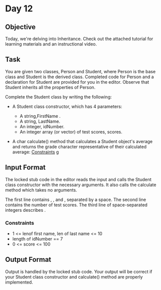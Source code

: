 # Day 12 

## Objective
Today, we're delving into Inheritance. Check out the attached tutorial for learning materials and an instructional video.

## Task
You are given two classes, Person and Student, where Person is the base class and Student is the derived class. Completed code for Person and a declaration for Student are provided for you in the editor. Observe that Student inherits all the properties of Person.

Complete the Student class by writing the following:

* A Student class constructor, which has 4 parameters:
    - A string,FirstName .
    - A string, LastName.
    - An integer, idNumber.
    - An integer array (or vector) of test scores, scores.

* A char calculate() method that calculates a Student object's average and returns the grade character representative of their calculated average:
[Constraints](./Grading.png)
g
## Input Format

The locked stub code in the editor reads the input and calls the Student class constructor with the necessary arguments. It also calls the calculate method which takes no arguments.

The first line contains , , and , separated by a space. The second line contains the number of test scores. The third line of space-separated integers describes .

### Constraints
- 1 <= lenof first name, len of last name <= 10 
- length of idNumber == 7 
- 0 <= score <= 100 

## Output Format

Output is handled by the locked stub code. Your output will be correct if your Student class constructor and calculate() method are properly implemented.